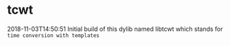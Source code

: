 # tcwt
2018-11-03T14:50:51 Initial build of this dylib named libtcwt which stands for `time conversion with templates`
